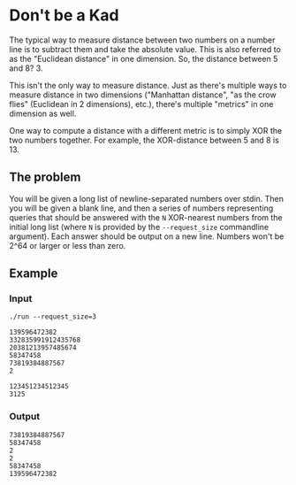 # Don't be a Kad

The typical way to measure distance between two numbers on a number line is
to subtract them and take the absolute value. This is also referred to as the
"Euclidean distance" in one dimension. So, the distance between 5 and 8? 3.

This isn't the only way to measure distance. Just as there's multiple ways to
measure distance in two dimensions ("Manhattan distance", "as the crow flies"
(Euclidean in 2 dimensions), etc.), there's multiple "metrics" in one dimension
as well.

One way to compute a distance with a different metric is to simply XOR the two
numbers together. For example, the XOR-distance between 5 and 8 is 13.

## The problem

You will be given a long list of newline-separated numbers over stdin. Then you
will be given a blank line, and then a series of numbers representing queries
that should be answered with the `N` XOR-nearest numbers from the initial long
list (where `N` is provided by the `--request_size` commandline argument). Each
answer should be output on a new line. Numbers won't be 2^64 or larger or less
than zero.

## Example

### Input

```
./run --request_size=3
```

```
139596472382
332835991912435768
20381213957485674
58347458
73819384887567
2

123451234512345
3125
```

### Output

```
73819384887567
58347458
2
2
58347458
139596472382
```
